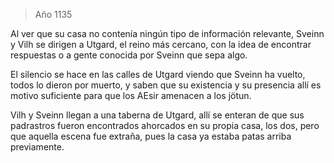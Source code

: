 > Año 1135

Al ver que su casa no contenía ningún tipo de información relevante, Sveinn y Vilh se dirigen a Utgard, el reino más cercano, con la idea de encontrar respuestas o a gente conocida por Sveinn que sepa algo.

El silencio se hace en las calles de Utgard viendo que Sveinn ha vuelto, todos lo dieron por muerto, y saben que su existencia y su presencia allí es motivo suficiente para que los AEsir amenacen a los jötun.

Vilh y Sveinn llegan a una taberna de Utgard, allí se enteran de que sus padrastros fueron encontrados ahorcados en su propia casa, los dos, pero que aquella escena fue extraña, pues la casa ya estaba patas arriba previamente.